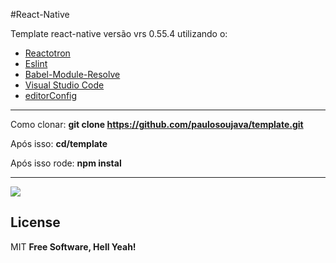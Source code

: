 #React-Native 

Template  react-native versão vrs 0.55.4 utilizando o:


  - [Reactotron](https://github.com/infinitered/reactotron)
  - [Eslint](https://gist.github.com/diego3g/fdc8dc51fd60b88e2e3611fb1b59d380)
  - [Babel-Module-Resolve](https://github.com/tleunen/babel-plugin-module-resolver)
  - [Visual Studio Code](https://code.visualstudio.com/)
  - [editorConfig](https://editorconfig.org/)
 --- 
Como clonar:
**git clone https://github.com/paulosoujava/template.git**

Após isso:
**cd/template**

Após isso rode:
**npm instal**

---

![](https://png.icons8.com/ios/1600/react-native-filled.png)
    
License
----

MIT
**Free Software, Hell Yeah!**
